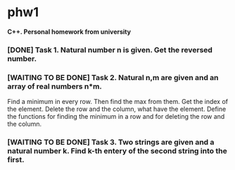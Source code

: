 # phw1
**С++. Personal homework from university**
### [DONE] Task 1. Natural number n is given. Get the reversed number. 

### [WAITING TO BE DONE] Task 2. Natural n,m are given and an array of real numbers n*m. 
Find a minimum in every row. Then find the max from them.
Get the index of the element. Delete the row and the column, what have the element.
Define the functions for finding the minimum in a row and for deleting the row and the column.

### [WAITING TO BE DONE] Task 3. Two strings are given and a natural number k. Find k-th entery of the second string into the first.
